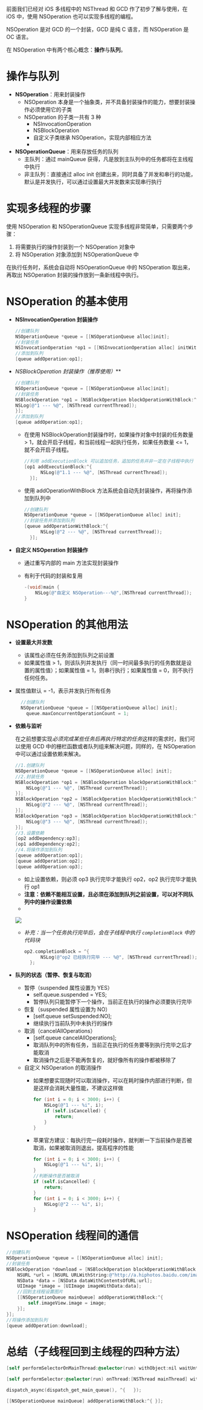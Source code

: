 前面我们已经对 iOS 多线程中的 NSThread 和 GCD 作了初步了解与使用，在 iOS 中，使用 NSOperation 也可以实现多线程的编程。

NSOperation 是对 GCD 的一个封装，GCD 是纯 C 语言，而 NSOperation 是 OC 语言。

在 NSOperation 中有两个核心概念：**操作**与**队列**。

# 操作与队列

- **NSOperation**：用来封装操作
	- NSOperation 本身是一个抽象类，并不具备封装操作的能力，想要封装操作必须使用它的子类
	- NSOperation 的子类一共有 3 种
		- NSInvocationOperation
		- NSBlockOperation
		- 自定义子类继承 NSOperation，实现内部相应方法
		- 
- **NSOperationQueue**：用来存放任务的队列
	- 主队列：通过 mainQueue 获得，凡是放到主队列中的任务都将在主线程中执行
	- 非主队列：直接通过 alloc init 创建出来，同时具备了并发和串行的功能，默认是并发执行，可以通过设置最大并发数来实现串行执行

# 实现多线程的步骤

使用 NSOperation 和 NSOperationQueue 实现多线程非常简单，只需要两个步骤：

1. 将需要执行的操作封装到一个 NSOperation 对象中
2. 将 NSOperation 对象添加到 NSOperationQueue 中

在执行任务时，系统会自动将 NSOperationQueue 中的 NSOperation 取出来，再取出 NSOperation 封装的操作放到一条新线程中执行。

# NSOperation 的基本使用

- **NSInvocationOperation 封装操作**

	```objective-c
    //创建队列
    NSOperationQueue *queue = [[NSOperationQueue alloc]init];
    //封装任务
    NSInvocationOperation *op1 = [[NSInvocationOperation alloc] initWithTarget:self selector:@selector(run) object:nil];
    //添加到队列
    [queue addOperation:op1];
	```
	
- **NSBlockOperation 封装操作*（推荐使用）***

	```objective-c
    //创建队列
    NSOperationQueue *queue = [[NSOperationQueue alloc]init];
    //封装任务
    NSBlockOperation *op1 = [NSBlockOperation blockOperationWithBlock:^{
    NSLog(@"1 --- %@", [NSThread currentThread]);
    }];
    //添加到队列
    [queue addOperation:op1];
	```
	
	- 在使用 NSBlockOperation封装操作时，如果操作对象中封装的任务数量 > 1，就会开启子线程，和当前线程一起执行任务，如果任务数量 <= 1，就不会开启子线程。
	
		```objective-c
    	//利用 addExecutionBlock 可以追加任务，追加的任务并非一定在子线程中执行
    	[op1 addExecutionBlock:^{
              NSLog(@"1.1 --- %@", [NSThread currentThread]);
          }];
		```
		
	- 使用 addOperationWithBlock 方法系统会自动先封装操作，再将操作添加到队列中
	
		```objective-c
    	//创建队列
    	NSOperationQueue *queue = [[NSOperationQueue alloc] init];
    	//封装任务并添加到队列
    	[queue addOperationWithBlock:^{
              NSLog(@"2 --- %@", [NSThread currentThread]);
          }];
		```
	
- **自定义 NSOperation 封装操作**
	- 通过重写内部的 main 方法实现封装操作
	- 有利于代码的封装和复用
		
		```objective-c
    	-(void)main {
    	    NSLog(@"自定义 NSOperation---%@",[NSThread currentThread]);
    	}
		```

# NSOperation 的其他用法

- **设置最大并发数**
	
	- 该属性必须在任务添加到队列之前设置
	- 如果属性值 > 1，则该队列并发执行（同一时间最多执行的任务数就是设置的属性值）；如果属性值 = 1，则串行执行；如果属性值 = 0，则不执行任何任务。
- 属性值默认 = -1，表示并发执行所有任务
	
  ```objective-c
    //创建队列
    NSOperationQueue *queue = [[NSOperationQueue alloc] init];
	  queue.maxConcurrentOperationCount = 1;
	```
	
- **依赖与监听**

	在之前想要实现*必须完成某些任务后再执行特定的任务*这样的需求时，我们可以使用 GCD 中的栅栏函数或者队列组来解决问题，同样的，在 NSOperation 中可以通过设置依赖来解决。
	
	```objective-c
    //1.创建队列
    NSOperationQueue *queue = [[NSOperationQueue alloc] init];
    //2.封装任务
    NSBlockOperation *op1 = [NSBlockOperation blockOperationWithBlock:^{
        NSLog(@"1 --- %@", [NSThread currentThread]);
    }];
    NSBlockOperation *op2 = [NSBlockOperation blockOperationWithBlock:^{
        NSLog(@"2 --- %@", [NSThread currentThread]);
    }];
    NSBlockOperation *op3 = [NSBlockOperation blockOperationWithBlock:^{
        NSLog(@"3 --- %@", [NSThread currentThread]);
    }];
    //3.设置依赖
    [op2 addDependency:op3];
    [op1 addDependency:op2];
    //4.将操作添加到队列
    [queue addOperation:op1];
    [queue addOperation:op2];
    [queue addOperation:op3];
	```
	
	- 如上设置依赖，则必须 op3 执行完毕才能执行 op2，op2 执行完毕才能执行 op1
	- **注意：依赖不能相互设置，且必须在添加到队列之前设置，可以对不同队列中的操作设置依赖**
	- 
	![](https://tva1.sinaimg.cn/large/006y8mN6gy1g8qtvkbpqcj30a905oq3o.jpg)
	
	- *补充：当一个任务执行完毕后，会在子线程中执行 `completionBlock` 中的代码块*
	
		```objective-c
    	op2.completionBlock = ^{
              NSLog(@"op2 已经执行完毕 --- %@", [NSThread currentThread]);
          };
		```
	
- **队列的状态（暂停、恢复与取消）**
	- 暂停（suspended 属性设置为 YES）
		- self.queue.suspended = YES;
		- 暂停队列只能暂停下一个操作，当前正在执行的操作必须要执行完毕
	- 恢复（suspended 属性设置为 NO）
		- [self.queue setSuspended:NO];
		- 继续执行当前队列中未执行的操作
	- 取消（cancelAllOperations）
		- [self.queue cancelAllOperations];
		- 取消队列中的所有任务，当前正在执行的任务要等到执行完毕之后才能取消
		- 取消操作之后是不能再恢复的，就好像所有的操作都被移除了
	- 自定义 NSOperation 的取消操作
		- 如果想要实现随时可以取消操作，可以在耗时操作内部进行判断，但是这样会消耗大量性能，不建议这样做
		
			```objective-c
    		for (int i = 0; i < 3000; i++) {
    	    	NSLog(@"1 --- %i", i);
           		if (self.isCancelled) {
           		    return;
           		}
           	}
			```
			
		- 苹果官方建议：每执行完一段耗时操作，就判断一下当前操作是否被取消，如果被取消则退出，提高程序的性能
		
			```objective-c
    		for (int i = 0; i < 3000; i++) {
    		    NSLog(@"1 --- %i", i);
    		}
    		//判断操作是否被取消
    		if (self.isCancelled) {
    		    return;
    		}
    		for (int i = 0; i < 3000; i++) {
    		    NSLog(@"2 --- %i", i);
    		}
			```

# **NSOperation 线程间的通信**

```objective-c
//创建队列
NSOperationQueue *queue = [[NSOperationQueue alloc] init];
//封装任务
NSBlockOperation *download = [NSBlockOperation blockOperationWithBlock:^{
    NSURL *url = [NSURL URLWithString:@"http://a.hiphotos.baidu.com/image/pic/item/7acb0a46f21fbe091bd6251369600c338744ad29.jpg"];
    NSData *data = [NSData dataWithContentsOfURL:url];
    UIImage *image = [UIImage imageWithData:data];
    //回到主线程设置图片     
    [[NSOperationQueue mainQueue] addOperationWithBlock:^{
        self.imageView.image = image;
    }];
}];
//将操作添加到队列
[queue addOperation:download];
```

# 总结（子线程回到主线程的四种方法）

```objective-c
[self performSelectorOnMainThread:@selector(run) withObject:nil waitUntilDone:YES];
```

```objective-c
[self performSelector:@selector(run) onThread:[NSThread mainThread] withObject:nil waitUntilDone:YES];
```

```objective-c
dispatch_async(dispatch_get_main_queue(), ^{   });
```

```objective-c
[[NSOperationQueue mainQueue] addOperationWithBlock:^{ }];
```

